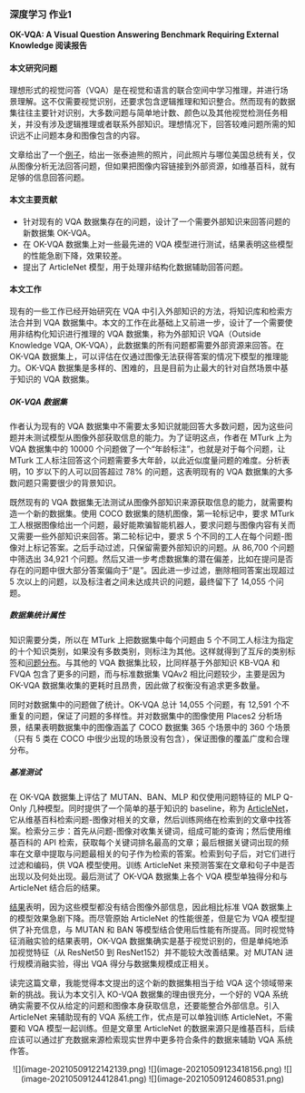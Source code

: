 ### 深度学习 作业1

**OK-VQA: A Visual Question Answering Benchmark Requiring External Knowledge 阅读报告**

#### 本文研究问题

理想形式的视觉问答（VQA）是在视觉和语言的联合空间中学习推理，并进行场景理解。这不仅需要视觉识别，还要求包含逻辑推理和知识整合。然而现有的数据集往往主要针对识别，大多数问题与简单地计数、颜色以及其他视觉检测任务相关，并没有涉及逻辑推理或者联系外部知识。理想情况下，回答较难问题所需的知识远不止问题本身和图像包含的内容。

文章给出了一个[例子](#figure_1)，给出一张泰迪熊的照片，问此照片与哪位美国总统有关，仅从图像分析无法回答问题，但如果把图像内容链接到外部资源，如维基百科，就有足够的信息回答问题。

#### 本文主要贡献

- 针对现有的 VQA 数据集存在的问题，设计了一个需要外部知识来回答问题的新数据集 OK-VQA。
- 在 OK-VQA 数据集上对一些最先进的 VQA 模型进行测试，结果表明这些模型的性能急剧下降，效果较差。
- 提出了 ArticleNet 模型，用于处理非结构化数据辅助回答问题。

#### 本文工作

现有的一些工作已经开始研究在 VQA 中引入外部知识的方法，将知识库和检索方法合并到 VQA 数据集中。本文的工作在此基础上又前进一步，设计了一个需要使用非结构化知识进行推理的 VQA 数据集，称为外部知识 VQA（Outside Knowledge VQA, OK-VQA），此数据集的所有问题都需要外部资源来回答。在 OK-VQA 数据集上，可以评估在仅通过图像无法获得答案的情况下模型的推理能力。OK-VQA 数据集是多样的、困难的，且是目前为止最大的针对自然场景中基于知识的 VQA 数据集。

##### OK-VQA 数据集

作者认为现有的 VQA 数据集中不需要太多知识就能回答大多数问题，因为这些问题并未测试模型从图像外部获取信息的能力。为了证明这点，作者在 MTurk 上为 VQA 数据集中的 10000 个问题做了一个“年龄标注”，也就是对于每个问题，让 MTurk 工人标注回答这个问题需要多大年龄，以此近似度量问题的难度。分析表明，10 岁以下的人可以回答超过 78% 的问题，这表明现有的 VQA 数据集的大多数问题只需要很少的背景知识。

既然现有的 VQA 数据集无法测试从图像外部知识来源获取信息的能力，就需要构造一个新的数据集。使用 COCO 数据集的随机图像，第一轮标记中，要求 MTurk 工人根据图像给出一个问题，最好能欺骗智能机器人，要求问题与图像内容有关而又需要一些外部知识来回答。第二轮标记中，要求 5 个不同的工人在每个问题-图像对上标记答案。之后手动过滤，只保留需要外部知识的问题。从 86,700 个问题中筛选出 34,921 个问题。然后又进一步考虑数据集的潜在偏差，比如在提问是否存在的问题中很大部分答案偏向于“是”。因此进一步过滤，删除相同答案出现超过 5 次以上的问题，以及标注者之间未达成共识的问题，最终留下了 14,055 个问题。

##### 数据集统计属性

知识需要分类，所以在 MTurk 上把数据集中每个问题由 5 个不同工人标注为指定的十个知识类别，如果没有多数类别，则标注为其他。这样就得到了互斥的类别标签和[问题分布](#figure_3)。与其他的 VQA 数据集比较，比同样基于外部知识 KB-VQA 和 FVQA 包含了更多的问题，而与标准数据集 VQAv2 相比问题较少，主要是因为 OK-VQA 数据集收集的更耗时且昂贵，因此做了权衡没有追求更多数量。

同时对数据集中的问题做了统计。OK-VQA 总计 14,055 个问题，有 12,591 个不重复的问题，保证了问题的多样性。并对数据集中的图像使用 Places2 分析场景，结果表明数据集中的图像涵盖了 COCO 数据集 365 个场景中的 360 个场景（只有 5 类在 COCO 中很少出现的场景没有包含），保证图像的覆盖广度和合理分布。

##### 基准测试

在 OK-VQA 数据集上评估了 MUTAN、BAN、MLP 和仅使用问题特征的 MLP Q-Only 几种模型。同时提供了一个简单的基于知识的 baseline，称为 [ArticleNet](#articlenet)，它从维基百科检索问题-图像对相关的文章，然后训练网络在检索到的文章中找答案。检索分三步：首先从问题-图像对收集关键词，组成可能的查询；然后使用维基百科的 API 检索，获取每个关键词排名最高的文章；最后根据关键词出现的频率在文章中提取与问题最相关的句子作为检索的答案。检索到句子后，对它们进行过滤和编码，供 VQA 模型使用。训练 ArticleNet 来预测答案在文章和句子中是否出现以及何处出现。最后测试了 OK-VQA 数据集上各个 VQA 模型单独得分和与 ArticleNet 结合后的结果。

[结果](#table_2)表明，因为这些模型都没有结合图像外部信息，因此相比标准 VQA 数据集上的模型效果急剧下降。而尽管原始 ArticleNet 的性能很差，但是它为 VQA 模型提供了补充信息，与 MUTAN 和 BAN 等模型结合使用后性能有所提高。同时视觉特征消融实验的结果表明，OK-VQA 数据集确实是基于视觉识别的，但是单纯地添加视觉特征（从 ResNet50 到 ResNet152）并不能较大改善结果。对 MUTAN 进行规模消融实验，得出 VQA 得分与数据集规模成正相关。

读完这篇文章，我能觉得本文提出的这个新的数据集相当于给 VQA 这个领域带来新的挑战。我认为本文引入 KO-VQA 数据集的理由很充分，一个好的 VQA 系统确实需要不仅从给定的问题和图像本身获取信息，还要能整合外部信息。引入 ArticleNet 来辅助现有的 VQA 系统工作，优点是可以单独训练 ArticleNet，不需要和 VQA 模型一起训练。但是文章里 ArticleNet 的数据来源只是维基百科，后续应该可以通过扩充数据来源检索现实世界中更多符合条件的数据来辅助 VQA 系统作答。

<center class="half">
![](image-20210509122142139.png)
![](image-20210509123418156.png)
![](image-20210509124412841.png)
![](image-20210509124608531.png)
</center>